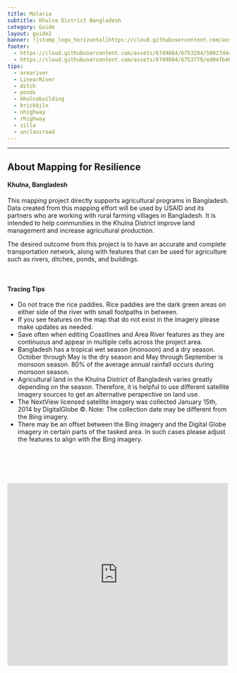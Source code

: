 ```yaml
---
title: Malaria
subtitle: Khulna District Bangladesh
category: Guide
layout: guide2
banner: ![stomp_logo_horizontal]https://cloud.githubusercontent.com/assets/4990708/10102210/306ca4b8-636b-11e5-8836-617935c51ed2.jpg
footer: 
  - https://cloud.githubusercontent.com/assets/6749884/6753294/50027d44-ceeb-11e4-9a27-ba31a954c3a4.png
  - https://cloud.githubusercontent.com/assets/6749884/6753779/ed04fb46-ceee-11e4-9e10-caebebf0071c.png
tips:
  - areariver
  - LinearRiver
  - ditch
  - ponds
  - khulnabuilding
  - brickkiln
  - nhighway
  - rhighway
  - zilla
  - unclassroad
---
```


<div id="test" class="col-lg-5 col-sm-6">
<hr class="section-heading-spacer">
<div class="clearfix"></div>

<h2 class="section-heading">About Mapping for Resilience</h2>

<h4> Khulna, Bangladesh </h4><p>This mapping project directly supports agricultural programs in Bangladesh. Data created from this mapping effort will be used by USAID and its partners who are working with rural farming villages in Bangladesh. It is intended to help communities in the Khulna District improve land management and increase agricultural production.</p>
<p>The desired outcome from this project is to have an accurate and complete transportation network, along with features that can be used for agriculture such as rivers, ditches, ponds, and buildings. </p><br>

<h4> Tracing Tips </h4>
<ul>
  <li> Do not trace the rice paddies. Rice paddies are the dark green areas on either side of the river with small footpaths in between.</li>
  <li> If you see features on the map that do not exist in the imagery please make updates as needed. </li>
  <li> Save often when editing Coastlines and Area River features as they are continuous and appear in multiple cells across the project area. </li>
  <li> Bangladesh has a tropical wet season (monsoon) and a dry season. October through May is the dry season and May through September is monsoon season. 80% of the average annual rainfall occurs during monsoon season. </li>
  <li> Agricultural land in the Khulna District of Bangladesh varies greatly depending on the season. Therefore, it is helpful to use different satellite imagery sources to get an alternative perspective on land use.</li> 
  <li>The NextView licensed satellite imagery was collected January 15th, 2014 by DigitalGlobe &copy;. Note: The collection date may be different from the Bing imagery.</li>
  <li> There may be an offset between the Bing imagery and the Digital Globe imagery in certain parts of the tasked area. In such cases please adjust the features to align with the Bing imagery.</li>
</ul>
</div>
<div class="col-lg-5 col-lg-offset-2 col-sm-6">
  <br><iframe style="margin-top:60px" src="http://www.openstreetmap.org/export/embed.html?bbox=89.3844223022461%2C22.701771555093703%2C89.67109680175781%2C22.85640378959344&amp;layer=mapnik" width="500" height="415" frameborder="0"></iframe>
</div>

